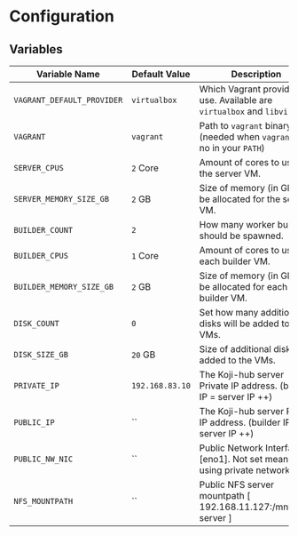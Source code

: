 # Configuration

## Variables
| Variable Name                   | Default Value            | Description                                                             |
| ------------------------------- | ------------------------ | ------------------------------------------------------------------------|
| `VAGRANT_DEFAULT_PROVIDER`      | `virtualbox`             | Which Vagrant provider to use. Available are `virtualbox` and `libvirt`.|
| `VAGRANT`                       | `vagrant`                | Path to `vagrant` binary (needed when `vagrant` is no in your `PATH`)   |
| `SERVER_CPUS`                   | `2` Core                 | Amount of cores to use for the server VM.                               |
| `SERVER_MEMORY_SIZE_GB`         | `2` GB                   | Size of memory (in GB) to be allocated for the server VM.               |
| `BUILDER_COUNT`                 | `2`                      | How many worker builders should be spawned.                             |
| `BUILDER_CPUS`                  | `1` Core                 | Amount of cores to use for each builder VM.                             |
| `BUILDER_MEMORY_SIZE_GB`        | `2` GB                   | Size of memory (in GB) to be allocated for each builder VM.             |
| `DISK_COUNT`                    | `0`                      | Set how many additional disks will be added to the VMs.                 |
| `DISK_SIZE_GB`                  | `20` GB                  | Size of additional disks added to the VMs.                              |
| `PRIVATE_IP`                    | `192.168.83.10`          | The Koji-hub server Private IP address. (builder IP = server IP ++)     |
| `PUBLIC_IP`                     | ``                       | The Koji-hub server Public IP address.  (builder IP = server IP ++)     |
| `PUBLIC_NW_NIC`                 | ``                       | Public Network Interface [eno1]. Not set mean using private network     |
| `NFS_MOUNTPATH`                 | ``                       | Public NFS server mountpath [ 192.168.11.127:/mnt/nfs-server ]          |
